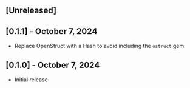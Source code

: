 ## [Unreleased]

## [0.1.1] - October 7, 2024

- Replace OpenStruct with a Hash to avoid including the `ostruct` gem

## [0.1.0] - October 7, 2024

- Initial release
